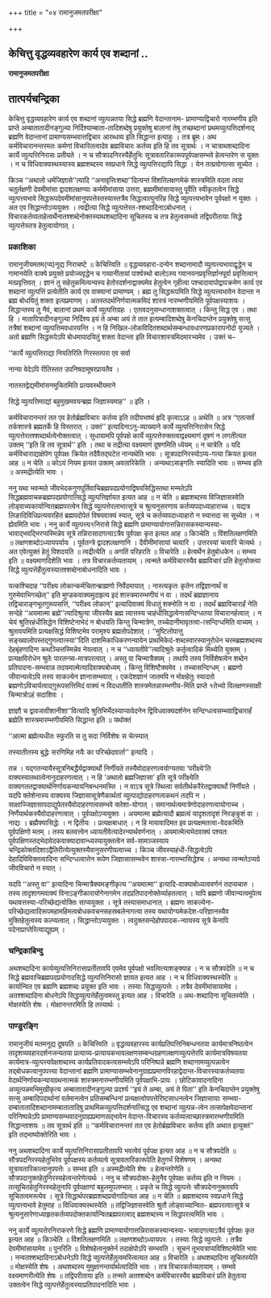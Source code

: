 +++
title = "०४ रामानुजमतपरीक्षा"

+++


## केचित्तु वृद्धव्यवहारेण कार्य एव शब्दानां ..

**रामानुजमतपरीक्षा**

## **तात्पर्यचन्द्रिका**

केचित्तु वृद्धव्यवहारेण कार्य एव शब्दानां व्युत्पन्नतया सिद्धे ब्रह्मणि वेदान्तानाम- प्रामाण्याद्विचारो नारम्भणीय इति प्राप्ते अम्बातातादीनङ्गुल्या निर्दिश्याम्बाता-तादिशब्देषु प्रयुक्तेषु बालानां तेषु तच्छब्दानां प्रथमव्युत्पत्तिदर्शनाद् ब्रह्मणि वेदान्तानां प्रामाण्यसम्भवात्तद्विचार आरब्धव्य इति सिद्धान्त इत्याहुः । तत्र ब्रूमः। अथ कर्मविचारानन्तरमतः कर्मणां विचारितत्वादेव ब्रह्मविचारः कर्तव्य इति हि तव सूत्रार्थः । न चात्राथशब्दादिना कार्ये व्युत्पत्तिनिरासः प्रतीयते । न च सौत्रपदनिरस्यैर्हेतुभिः सूत्रावतारिकारूपपूर्वपक्षसम्भवे हेत्वन्तरेण स युक्तः । न च विधिवाक्यस्थस्यास्य ब्रह्मशब्दस्य स्वप्रधाने सिद्धे व्युत्पत्तिरद्यापि सिद्धा । येन तत्प्रयोगात्सा सूच्येत ।

किञ्च ‘‘अथातो धर्मजिज्ञासे’’त्यादि ‘‘अनावृत्तिःशब्दा’’दित्यन्तं विंशतिलक्षणमेकं शास्त्रमिति वदता त्वया चतुर्लक्षणी देवमीमांसा द्वादशलक्षण्याः कर्ममीमांसाया उत्तरा, ब्रह्ममीमांसायास्तु पूर्वेति स्वीकृतत्वेन सिद्धे व्युत्पत्त्यभावे सिद्धरूपदेवमीमांसानुपपत्तेस्तस्यास्तत्रैव सिद्धत्वात्पुनरिह सिद्धे व्युत्पत्त्यभावेन पूर्वपक्षो न युक्तः । अत एव सिद्धान्तोऽप्ययुक्तः । त्वद्रीत्या सिद्धे व्युत्पत्तेरत-श्शब्दादिनाऽबोधनात् । विचारकर्तव्यताहेत्वर्थेनातश्शब्देनोक्तस्याथशब्दादिना सूचितस्य च तत्र हेतुत्वसम्भवे तद्विपरीतायाः सिद्धे व्युत्पत्तेस्तत्र हेतुत्वायोगात् ।

### **प्रकाशिका**

रामानुजीयमतम(प्य)नूद्य निराचष्टे ॥ केचित्त्विति ॥ वृद्धव्यवहारा-दन्येन शब्दानामादौ व्युत्पत्त्यभावाद्वृद्धेन च गामानयेति वाक्ये प्रयुक्ते प्रयोज्यवृद्धेन च गव्यानीतायां पार्श्वस्थो बालोऽस्य गवानयनप्रवृत्तिर्ज्ञानपूर्वा प्रवृत्तित्वान् मत्प्रवृत्तिवत् । ज्ञानं तु सहेतुकमित्यन्यस्य हेतोरदर्शनाद्वाक्यमेव हेतुत्वेन गृहीत्वा पश्चादावापोद्वापक्रमेण कार्य एव शब्दानां व्युत्पत्तिं प्रत्येतीति कार्य एव वाक्यानां प्रामाण्यम् । ब्रह्म तु सिद्धरूपमिति सिद्धे व्युत्पत्त्यभावेन वेदान्ता न ब्रह्म बोधयितुं शक्ता इत्यप्रमाणम् । अतस्तदर्थनिर्णयात्मकमिदं शास्त्रं नारम्भणीयमिति पूर्वपक्षस्याशयः । सिद्धान्तस्य तु नैवं, बालानां प्रथमं कार्ये व्युत्पत्तिग्रहः । एतावदनुसन्धानाशक्तत्वात् । किन्तु सिद्ध एव । तथा हि । मातापित्रादीनङ्गुल्या निर्दिश्य इयं ते अम्बा अयं ते तात इत्यम्बादिशब्देषु केनचिदाप्तेन प्रयुक्तेषु सत्सु तत्रैषां शब्दानां व्युत्पत्तिमवधारयन्ति । न हि निखिल-लोकविदितशब्दार्थसम्बन्धावधारणप्रकारापनोदो युज्यते । अतो ब्रह्मणि सिद्धरूपेऽपि बोधमापादयितुं शक्ता वेदान्ता इति विचारशास्त्रमिदमारभ्यमेव । उक्तं च–

‘‘कार्ये व्युत्पत्तिराद्या नियतिरिति गिरस्तत्परा एव सर्वा

 नान्या वेदेऽपि रीतिस्तत उपनिषदामूषरप्रायतैव ।

 नातस्तद्वेद्यमीमांसनमुचितमिति प्रत्यवस्थीयमाने

 सिद्धे व्युत्पत्तिमाद्यां बहुमुखमवयन्ब्रह्म जिज्ञास्यमाह’’ ॥ इति ।

कर्मविचारानन्तरं तत एव हेतोर्ब्रह्मविचारः कर्तव्य इति तदीयभाष्यं हृदि कृत्वाऽऽह ॥ अथेति ॥ अत्र ‘‘एतत्सर्वं तर्कशास्त्रे ब्रह्मतर्के हि विस्तरात् । उक्तं’’ इत्यादिनाऽनु-व्याख्याने कार्ये व्युत्पत्तिनिरासेन सिद्धे व्युत्पत्तेरतश्शब्दार्थत्वेनोक्तत्वात् । सुधायामपि पूर्वपक्षे कार्ये व्युत्पत्तेरुक्तत्वाद्वक्ष्यमाणं दूषणं न लगतीत्यत उक्तम् ‘‘इति हि तव सूत्रार्थ’’ इति । तथा च तद्रीत्या वक्ष्यमाणं दूषणमिति ध्येयम् ॥ न चात्रेति ॥ यदि कर्मविचाराद्याक्षेपेण पूर्वपक्षः क्रियेत तदैवैतद्घटेत नान्यथेति भावः । सूत्रपदानिरस्योऽप्य-गत्या क्रियत इत्यत आह ॥ न चेति ॥ कोऽयं नियम इत्यत उक्तम् अवतारिकेति । अन्यथाऽसङ्गतिः स्यादिति भावः ॥ सम्भव इति ॥ अस्मद्रीत्येति भावः ।

ननु यथा भवन्मते जीवभेदकगुणपूर्तिवाचिब्रह्मपदप्रयोगाद्विषयसिद्धिस्तथा मन्मतेऽपि सिद्धब्रह्मवाचकब्रह्मपदप्रयोगात्सिद्धे व्युत्पत्तिर्ज्ञायत इत्यत आह ॥ न चेति ॥ ब्रह्मशब्दस्य विजिज्ञासस्वेति लोड्वाच्यकार्यान्वितब्रह्मपरत्वेन सिद्धे व्युत्पत्तेरलाभात्सूत्रे च श्रुत्यनुसरणाय कर्तव्यपदाध्याहाराच्च । यद्यत्र लिङादिविधिप्रत्ययरहितं ब्रह्मपदोपेतं विषयवाक्यं स्यात्, सूत्रे च कर्तव्यपदाध्याहारो न स्यात्तदा सा सूच्येत । न ह्येवमिति भावः । ननु कार्ये व्युत्पत्त्य१निरासे सिद्धे ब्रह्मणि प्रामाण्यायोगात्तन्निरासकस्यान्यस्या-भावाद्भवद्भिरप्यस्मिन्नेव सूत्रे तन्निरासादगत्याऽत्रैव पूर्वपक्षः कृत इत्यत आह ॥ किञ्चेति ॥ विंशतिलक्षणमिति ॥ लक्षणशब्दोऽध्यायपर्यायः । पूर्वतन्त्रे द्वादशलक्षणानि । दैवीमीमांसायां चत्वारि । उत्तरस्यां चत्वारि चेत्यर्थः । अत एवेत्युक्तं हेतुं विशदयति ॥ त्वद्रीत्येति ॥ अगतिं परिहरति ॥ विचारेति ॥ हेत्वर्थेन हेतुबोधकेन ॥ सम्भव इति ॥ वक्ष्यमाणदिशेति भावः । तत्र विचारकर्तव्यतायाम् । त्वन्मते कर्मविचारस्यैव ब्रह्मविचारं प्रति हेतुत्वोक्त्या सिद्धे व्युत्पत्तेर्हेतुत्वस्यातश्शब्देनाबोधनादिति भावः ।

यत्कश्चिदाह ‘‘परीक्ष्य लोकान्कर्मचितान्ब्राह्मणो निर्वेदमायात् । नास्त्यकृतः कृतेन तद्विज्ञानार्थं स गुरुमेवाभिगच्छेत्’’ इति मुण्डकवाक्यमुदाहृत्य इदं शास्त्रमारम्भणीयं न वा । तदर्थं ब्रह्मज्ञानाय तद्विचाराङ्गभूतगुरूपसत्तिं, ‘‘परीक्ष्य लोकान्’’ इत्यादिवाक्यं विधातुं शक्नोति न वा । तदर्थं ब्रह्मविचारार्हं नेति सन्देहे ‘‘अयमात्मा ब्रह्मे’’त्यादिश्रुत्या जीवस्यैव ब्रह्म त्वात्तस्य चाहंधीसिद्धत्वेनासन्दिग्धतया विचारानर्हत्वात् । न चेयं श्रुतिरहंधीसिद्धेन विशिष्टेनाभेदं न बोधयति किन्तु चिन्मात्रेण, तच्चेदानीमावृतत्वा-त्सन्दिग्धमिति वाच्यम् । श्रुतावयमिति प्रत्यक्षसिद्धं विशिष्टमेव परामृश्य ब्रह्मतोपदेशात् । ‘‘मुष्टिलोपात्तु सङ्ख्यालोपस्तद्गुणत्वात्स्या’’दिति दाशमिकाधिकरणन्यायेन प्राथमिकेदं-शब्दस्वारस्यानुरोधेन चरमब्रह्मशब्दस्य देहबृंहणादिना कथञ्चित्तस्मिन्नेव नेयत्वात् । न च ‘‘ध्यायतीवे’’त्यादिश्रुतेः कर्तृत्वादिकं मिथ्येति युक्तम् । प्रत्यक्षविरोधेन श्रुतेः पारतन्त्र्य-मात्रपरत्वात् । अस्तु वा चिन्मात्रैक्यम् । तथापि तस्य निर्विशेषत्वेन शब्देन प्रतिपादना-सम्भवान्न तदयमात्मेत्यादिवाक्यबोध्यम् । किन्तु विशिष्टैक्यमेव । तच्चासन्दिग्धम् । ब्रह्मणो जीवान्यत्वेऽपि तस्य साकल्येन ज्ञानासम्भवात् । एकदेशज्ञानं जातमपि न मोक्षहेतुः स्यादतो ब्रह्मणोऽविचार्यत्वाद्गुरूपसत्तिमिदं वाक्यं न विदधातीति शास्त्रमेतन्नारम्भणीय-मिति प्राप्ते १तेभ्यो विलक्षणस्साक्षी चिन्मात्रोऽहं सदाशिवः ।

ज्ञाज्ञौ च द्वावजावीशानीशा’’वित्यादि श्रुतिभिर्भेदस्याप्यावेदनेन द्विविधवाक्यदर्शनेन सन्दिग्धत्वसम्भवाद्विचारार्हं ब्रह्मेति शास्त्रमारम्भणीयमिति सिद्धान्त इति ॥ यथोक्तं

‘‘आत्मा ब्रह्मेत्यधीतः स्फुरति स तु सदा निर्विशेषः स चेत्स्यात्

 तस्यातीतस्य बुद्धेः सरणिमिह नयैः का परिच्छेदवार्ता’’ इत्यादि ।

तन्न । यद्गतन्यायैस्सूत्रनिबद्धैर्यद्वाक्यार्थो निर्णीयते तस्यैवोदाहरणत्वयोग्यतया ‘परीक्ष्ये’ति वाक्यस्यातथात्वेनानुदाहरणत्वात् । न हि ‘अथातो ब्रह्मजिज्ञासा’ इति सूत्रे परीक्ष्येति वाक्यगततद्वाक्यार्थनिर्णायकन्यायनिबन्धनमस्ति । न वाऽत्र सूत्रे स्थित्वा सर्वतीर्थकरैरेतद्वाक्यार्थो निर्णीयते । यदपि क्लेशेनास्य वाक्यस्य जिज्ञासासूत्रेणैकार्थतां व्युत्पाद्योदाहरणत्वकथनं तदपि न । साक्षाज्जिज्ञासापदाद्युपेतस्यैवोदाहरणत्वसम्भवे क्लेशा-योगात् । समानार्थत्वमात्रेणोदाहरणत्वायोगाच्च । निर्णेयार्थकस्यैवोदाहरणत्वात् । पूर्वपक्षोऽप्ययुक्तः । अयमात्मा ब्रह्मेत्यादौ ब्रह्मत्वं यादृशतादृशं निरङ्कुशं वा । नाद्यः । ब्रह्मैक्यासिद्धेः । न द्वितीयः । प्रत्यक्षबाधात् । न हि मायावादिमत इव प्रत्यक्षमतत्वा-वेदकमिति पूर्वपक्षिणो मतम् । तस्य बलवत्त्वेन ध्यायतीवेत्यादेरन्यार्थवर्णनात् । अयमात्मेत्यभेदवाक्यं पश्यतः पूर्वपक्षिणस्तद्भेदावेदकवाक्यादावान्ध्यस्यायुक्तत्वेन सर्व-सामञ्जस्याय चन्द्रिकोक्तदिशाऽद्वैतिरीत्येत्युक्तस्यैवानुसरणीयत्वाच्च । किञ्च जीवस्याहंधी-सिद्धत्वेऽपि देहादिविविक्तत्वादिना सन्दिग्धत्वात्तेन रूपेण जिज्ञासासम्भवेन शास्त्रा-नारम्भासिद्धेश्च । अन्यथा त्वन्मतेऽप्यग्रे जीवविचारो न स्यात् ।

यदपि ‘‘अस्तु वा’’ इत्यादिना चिन्मात्रैक्यमङ्गीकृत्य ‘‘अयमात्मा’’ इत्यादि-वाक्याबोध्यत्ववर्णनं तदप्यचारु । तस्य तादृशागमवाक्यं विनाऽङ्गीकारायोगेनागमेन तदप्रतिपादनोक्तेर्व्याहतत्वात् । यापि ब्रह्मणो जीवान्यत्वमुपेत्य यथावत्तस्या-परिच्छेद्यत्वोक्तिः साप्ययुक्ता । सूत्रे तस्यासमाधानात् । ब्रह्मणः साकल्येना-परिच्छेद्यत्वादिरूपमहामहिमत्वबोधकवचनसहस्रबलेनागत्या तस्य यथायोग्यमेकदेश-परिज्ञानस्यैव मुक्तिहेतुत्वस्य कल्प्यत्वात् । सिद्धान्तोऽप्ययुक्तः । त्वदुक्तसन्देहोपपादक-न्यायस्य सूत्रे केनापि पदेनाप्राप्तेरित्याद्यूह्यम् ।

### **चन्द्रिकाबिन्दु**

अथशब्दादिना कार्यव्युत्पत्तिनिरासाप्रतीतावपि एवमेव पूर्वपक्षो भवत्वित्याशङ्क्याह । न च सौत्रपदेति ॥ न च सिद्धे ब्रह्मवाचिब्रह्मपदप्रयोगादसिद्धे व्युत्पत्तिनिरासो ज्ञायत इत्यत आह । न च विधिवाक्यस्थस्येति ॥ कार्यान्वित एव ब्रह्मणि ब्रह्मशब्दः प्रयुक्त इति भावः । तस्याः सिद्धव्युत्पत्तेः । तत्रैव देवमीमांसायामेव । अतश्शब्दादिना बोधनेऽपि सिद्धव्युत्पत्तेर्हेतुत्वमस्तु इत्यत आह । विचारेति ॥ अथ-शब्दादिना सूचितस्येति । मोक्षस्येति शेषः । मोक्षानन्तरमिति हि तस्यार्थः ।

### **पाण्डुरङ्गि**

रामानुजीयं मतमनूद्य दूषयति ॥ केचित्त्विति ॥ वृद्धव्यवहारस्य कार्यप्रतिपत्तिनिबन्धनतया कार्यमात्रनिष्ठत्वेन तादृशव्यवहारदर्शनजन्यतया प्रत्याय्य-प्रत्यायकभावलक्षणसम्बन्धग्रहणलक्षणव्युत्पत्तेरपि कार्यमात्रविषयतया कार्यमात्र-व्युत्पत्त्यपेक्षशब्दस्य कार्यप्रतिपादकत्वसम्भवेऽपि परिनिष्पन्ने ब्रह्मणि शब्दानामव्युत्पन्नत्वेन तद्बोधकत्वानुपपत्त्या वेदान्तानां ब्रह्मणि प्रामाण्यासम्भवेनानुग्राह्यप्रमाणविरहाद्वेदान्त-विचारस्याकर्तव्यतया वेदार्थनिर्णायकन्यायग्रथनात्मकं शास्त्रमनारम्भणीयमिति पूर्वपक्षाभि-प्रायः । छोटिकावादनादिना अव्युत्पन्नमभिमुखीकृत्य अम्बातातादीनङ्गुल्या प्रदर्श्य ‘‘इयं ते अम्बा, अयं ते पिता’’ इति केनचिदाप्तेन प्रयुक्तेषु सत्सु अम्बादिपदार्थानां वर्तमानत्वेन प्रतिसम्बन्धिनां प्रत्यक्षत्वोपपत्तेरिष्टसाधनत्वेन जिज्ञासायाः सम्भवा-दम्बातातादिशब्दानामम्बातातादिषु प्राथमिकव्युत्पत्तिदर्शनात्सिद्ध एव शब्दानां व्युत्पन्न-त्वेन तत्सापेक्षवेदान्तानां परिनिष्पन्नेऽपि प्रामाण्यसम्भवादनुग्राह्यप्रमाणसद्भावेन वेदान्त-विचारस्य कर्तव्यत्वाच्छास्त्रमारम्भणीयमिति सिद्धान्ताशयः ॥ तव सूत्रार्थ इति ॥ ‘‘कर्मविचारानन्तरं तत एव हेतोर्ब्रह्मविचारः कर्तव्य इति अथात इत्युक्तं’’ इति तद्भाष्योक्तेरिति भावः ।

ननु अथशब्दादिना कार्ये व्युत्पत्तिनिरासाप्रतीतावपि भवत्वेवं पूर्वपक्ष इत्यत आह ॥ न च सौत्रपदेति ॥ सौत्रपदनिरस्यहेतुभिरेव पूर्वपक्षस्य कर्तव्यत्वे सूत्रावतारिकारूपेति हेतुगर्भं विशेषणम् । अन्यथा सूत्रावतारिकात्वानुपपत्तेः ॥ सम्भव इति ॥ अस्मद्रीत्येति शेषः ॥ हेत्वन्तरेणेति ॥ सौत्रपदानुक्तहेतुनिरस्यहेत्वन्तरेणेत्यर्थः । ननु च सौत्रपदोक्त-हेतुनैव पूर्वपक्षः कर्तव्य इति न नियमः । तत्सूचितहेतुनिरस्यहेतुनापि पूर्वपक्षाणां बहुलमुपलम्भात् । प्रकृते च सिद्धे व्युत्पत्तेः सौत्रपदेनानुक्तावपि सूचितत्वमस्त्येव । सूत्रे सिद्धार्थपरब्रह्मशब्दप्रयोगादित्यत आह ॥ न चेति ॥ ब्रह्मशब्दस्य स्वप्रधाने सिद्धे व्युत्पत्त्यभावे हेतुमाह ॥ विधिवाक्यस्थस्येति ॥ तद्विजिज्ञासस्वेति श्रुतौ लोड्वाच्यान्वित- ब्रह्मपरत्वात्सूत्रे च श्रुत्यनुसारेणाध्याहृतकर्तव्यपदोक्तकार्यान्वितब्रह्मपरत्वाद् ब्रह्मशब्दस्य न सिद्धपरत्वमिति भावः ।

ननु कार्ये व्युत्पत्तेरनिराकरणे सिद्धे ब्रह्मणि प्रामाण्यायोगात्तन्निरासकस्यान्यस्या- भावादगत्याऽत्रैवं पूर्वपक्षः कृत इत्यत आह ॥ किञ्चेति ॥ विंशतिलक्षणमिति ॥ लक्षणशब्दोऽध्यायपरः । तस्याः सिद्धे व्युत्पत्तेः । तत्रैव देवमीमांसायामेव ॥ पुनरिति ॥ विशेषहेत्वनुक्तेर्न तदाक्षेपोऽपि सम्भवति । सूचनं तूभयत्राप्यविशिष्टमेवेति भावः । नन्वतश्शब्दादिनाऽबोधनेऽपि सिद्धे व्युत्पत्तेर्हेतुत्वमस्त्वित्यत आह ॥ विचारेति ॥ अथशब्दादिना सूचितस्येति ॥ मोक्षस्येति शेषः । अथशब्दस्य मुमुक्षानन्तर्यार्थत्वादिति भावः । तत्र विचारकर्तव्यतायाम् । सम्भवे वक्ष्यमाणरीत्येति शेषः ॥ तद्विपरीताया इति ॥ तन्मते अतश्शब्देन कर्मविचारस्यैव ब्रह्मविचारं प्रति हेतुताया उक्तत्वेन सिद्धे व्युत्पत्तेर्हेतुत्वस्याप्रतिपादनादिति भावः ।

